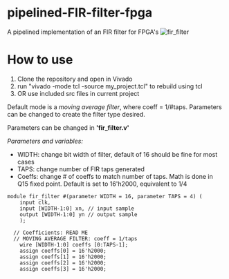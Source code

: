 # pipelined-FIR-filter-fpga
A pipelined implementation of an FIR filter for FPGA's
![fir_filter](https://github.com/user-attachments/assets/4115ce3d-e4a7-4c70-9b74-0740ff599185)
# How to use
1) Clone the repository and open in Vivado
2) run "vivado -mode tcl -source my_project.tcl" to rebuild using tcl
3) OR use included src files in current project

Default mode is a _moving average filter_, where coeff = 1/#taps. Parameters can be changed to create the filter type desired.

Parameters can be changed in **'fir_filter.v'**

_Parameters and variables:_
- WIDTH: change bit width of filter, default of 16 should be fine for most cases
- TAPS: change number of FIR taps generated
- Coeffs: change # of coeffs to match number of taps. Math is done in Q15 fixed point. Default is set to 16'h2000, equivalent to 1/4

```
module fir_filter #(parameter WIDTH = 16, parameter TAPS = 4) (
    input clk,
    input [WIDTH-1:0] xn, // input sample
    output [WIDTH-1:0] yn // output sample
    );

  // Coefficients: READ ME
  // MOVING AVERAGE FILTER: coeff = 1/taps
    wire [WIDTH-1:0] coeffs [0:TAPS-1];
    assign coeffs[0] = 16'h2000;
    assign coeffs[1] = 16'h2000;
    assign coeffs[2] = 16'h2000;
    assign coeffs[3] = 16'h2000;

```
